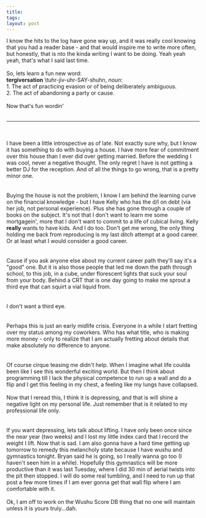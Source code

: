 ```yaml
---
title: 
tags: 
layout: post
---
```

I know the hits to the log have gone way up, and it was really cool knowing that you had a reader base - and that would inspire me to write more often, but honestly, that is nto the kinda writing I want to be doing.  Yeah yeah yeah, that's what I said last time. <br /><br />So, lets learn a fun new word: <br /><b>tergiversation</b> \tuhr-jiv-uhr-SAY-shuhn\, <i>noun</i>:<br />1. The act of practicing evasion or of being deliberately ambiguous.<br />2. The act of abandoning a party or cause.<br /><br />Now that's fun wordin'<br /><br /><hr><br /><br />I have been a little introspective as of late.  Not exactly sure why, but I know it has something to do with buying a house.  I have more fear of commitment over this house than I ever did over getting married.  Before the wedding I was cool, never a negative thought.  The only regret I have is not getting a better DJ for the reception.  And of all the things to go wrong, that is a pretty minor one.  <br /><br />Buying the house is not the problem, I know I am behind the learning curve on the financial knowledge - but I have Kelly who has the d/l on debt (via her job, not personal experience).  Plus she has gone through a couple of books on the subject.  It's not that I don't want to learn me some mortgagein', more that I don't want to commit to a life of cubical living.  Kelly <b>really</b> wants to have kids.  And I do too.  Don't get me wrong, the only thing holding me back from reproducing is my last ditch attempt at a good career.  Or at least what I would consider a good career.  <br /><br />Cause if you ask anyone else about my current career path they'll say it's  a "good" one.  But it is also those people that led me down the path through school, to this job, in a cube, under florescent lights that suck your soul from your body.  Behind a CRT that is one day going to make me sprout a third eye that can squirt a vial liquid from.  <br /><br />I don't want a third eye.  <br /><br />Perhaps this is just an early midlife crisis.  Everyone in a while I start fretting over my status among my coworkers.  Who has what title, who is making more money - only to realize that I am actually fretting about details that make absolutely no difference to anyone.  <br /><br />Of course cirque teasing me didn't help.  When I imagine what life coulda been like I see this wonderful exciting world.  But then I think about programming till I lack the physical competence to run up a wall and do a flip and I get this feeling in my chest, a feeling like my lungs have collapsed. <br /><br />Now that I reread this, I think it is depressing, and that is will shine a negative light on my personal life.  Just remember that is it related to my professional life only.  <br /><br />If you want depressing, lets talk about lifting.  I have only been once since the near year (two weeks) and I lost my little index card that I record the weight I lift.  Now that is sad. I am also gonna have a hard time getting up tomorrow to remedy this melancholy state because I have wushu and gymnastics tonight.  Bryan said he is going, so I really wanna go too (I haven't seen him in a while).  Hopefully this gymnastics will be more productive than it was last Tuesday, where I did 30 min of aerial twists into the pit then stopped.  I will do some real tumbling, and I need to run up that post a few more times if I am ever gonna get that wall flip where I am comfortable with it. <br /><br />Ok, I am off to work on the Wushu Score DB thing that no one will maintain unless it is yours truly...dah.

